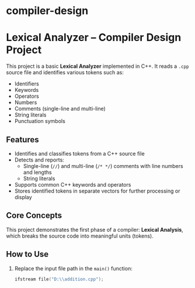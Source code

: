 # compiler-design

# Lexical Analyzer – Compiler Design Project

This project is a basic **Lexical Analyzer** implemented in C++. It reads a `.cpp` source file and identifies various tokens such as:

- Identifiers  
- Keywords  
- Operators  
- Numbers  
- Comments (single-line and multi-line)  
- String literals  
- Punctuation symbols  

## Features

- Identifies and classifies tokens from a C++ source file
- Detects and reports:
  - Single-line (`//`) and multi-line (`/* */`) comments with line numbers and lengths
  - String literals
- Supports common C++ keywords and operators
- Stores identified tokens in separate vectors for further processing or display

## Core Concepts

This project demonstrates the first phase of a compiler: **Lexical Analysis**, which breaks the source code into meaningful units (tokens).

## How to Use

1. Replace the input file path in the `main()` function:
   ```cpp
   ifstream file("D:\\addition.cpp");
